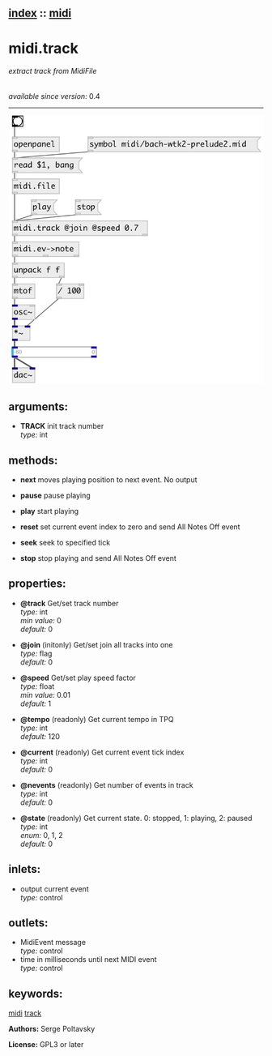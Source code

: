 [index](index.html) :: [midi](category_midi.html)
---

# midi.track

###### extract track from MidiFile

*available since version:* 0.4

---




[![example](../examples/img/midi.track.jpg)](../examples/pd/midi.track.pd)



## arguments:

* **TRACK**
init track number<br>
_type:_ int<br>



## methods:

* **next**
moves playing position to next event. No output<br>

* **pause**
pause playing<br>

* **play**
start playing<br>

* **reset**
set current event index to zero and send All Notes Off event<br>

* **seek**
seek to specified tick<br>

* **stop**
stop playing and send All Notes Off event<br>




## properties:

* **@track** 
Get/set track number<br>
_type:_ int<br>
_min value:_ 0<br>
_default:_ 0<br>

* **@join** (initonly)
Get/set join all tracks into one<br>
_type:_ flag<br>
_default:_ 0<br>

* **@speed** 
Get/set play speed factor<br>
_type:_ float<br>
_min value:_ 0.01<br>
_default:_ 1<br>

* **@tempo** (readonly)
Get current tempo in TPQ<br>
_type:_ int<br>
_default:_ 120<br>

* **@current** (readonly)
Get current event tick index<br>
_type:_ int<br>
_default:_ 0<br>

* **@nevents** (readonly)
Get number of events in track<br>
_type:_ int<br>
_default:_ 0<br>

* **@state** (readonly)
Get current state. 0: stopped, 1: playing, 2: paused<br>
_type:_ int<br>
_enum:_ 0, 1, 2<br>
_default:_ 0<br>



## inlets:

* output current event<br>
_type:_ control



## outlets:

* MidiEvent message<br>
_type:_ control
* time in milliseconds until next MIDI event<br>
_type:_ control



## keywords:

[midi](keywords/midi.html)
[track](keywords/track.html)






**Authors:** Serge Poltavsky




**License:** GPL3 or later





